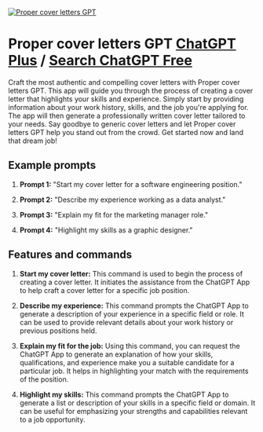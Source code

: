 
[![Proper cover letters GPT](https://files.oaiusercontent.com/file-KfuwjAJn68p07tpnkKcCNoMi?se=2123-10-17T00%3A11%3A10Z&sp=r&sv=2021-08-06&sr=b&rscc=max-age%3D31536000%2C%20immutable&rscd=attachment%3B%20filename%3D6c1f8e9a-9605-4063-8fcd-187f4c351b56.png&sig=XeIA04motkZ/bAQ75izyx1Td4iaNBmj1pN56PI7zw3M%3D)](https://chat.openai.com/g/g-vf0afG8xJ-proper-cover-letters-gpt)

# Proper cover letters GPT [ChatGPT Plus](https://chat.openai.com/g/g-vf0afG8xJ-proper-cover-letters-gpt) / [Search ChatGPT Free](https://gptcall.net/index.html#/?search=Proper%20cover%20letters%20GPT)

Craft the most authentic and compelling cover letters with Proper cover letters GPT. This app will guide you through the process of creating a cover letter that highlights your skills and experience. Simply start by providing information about your work history, skills, and the job you're applying for. The app will then generate a professionally written cover letter tailored to your needs. Say goodbye to generic cover letters and let Proper cover letters GPT help you stand out from the crowd. Get started now and land that dream job!

## Example prompts

1. **Prompt 1:** "Start my cover letter for a software engineering position."

2. **Prompt 2:** "Describe my experience working as a data analyst."

3. **Prompt 3:** "Explain my fit for the marketing manager role."

4. **Prompt 4:** "Highlight my skills as a graphic designer."

## Features and commands

1. **Start my cover letter:** This command is used to begin the process of creating a cover letter. It initiates the assistance from the ChatGPT App to help craft a cover letter for a specific job position.

2. **Describe my experience:** This command prompts the ChatGPT App to generate a description of your experience in a specific field or role. It can be used to provide relevant details about your work history or previous positions held.

3. **Explain my fit for the job:** Using this command, you can request the ChatGPT App to generate an explanation of how your skills, qualifications, and experience make you a suitable candidate for a particular job. It helps in highlighting your match with the requirements of the position.

4. **Highlight my skills:** This command prompts the ChatGPT App to generate a list or description of your skills in a specific field or domain. It can be useful for emphasizing your strengths and capabilities relevant to a job opportunity.


